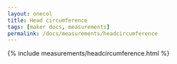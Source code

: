```yaml
---
layout: onecol
title: Head circumference
tags: [maker docs, measurements]
permalink: /docs/measurements/headcircumference
---
```

{% include measurements/headcircumference.html %}
